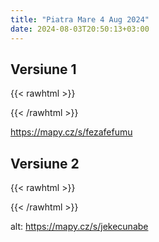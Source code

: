 ```yaml
---
title: "Piatra Mare 4 Aug 2024"
date: 2024-08-03T20:50:13+03:00
---
```


## Versiune 1
{{< rawhtml >}}
<div class="strava-embed-placeholder" data-embed-type="route" data-embed-id="3254873782032691122" data-units="metric" data-style="standard" data-map-hash="11.7/45.5253/25.6105" data-from-embed="true"></div><script src="https://strava-embeds.com/embed.js"></script>
{{< /rawhtml >}}

https://mapy.cz/s/fezafefumu


## Versiune 2
{{< rawhtml >}}
<div class="strava-embed-placeholder" data-embed-type="route" data-embed-id="3254870071283024314" data-style="standard" data-from-embed="false"></div><script src="https://strava-embeds.com/embed.js"></script>
{{< /rawhtml >}}

alt: https://mapy.cz/s/jekecunabe
